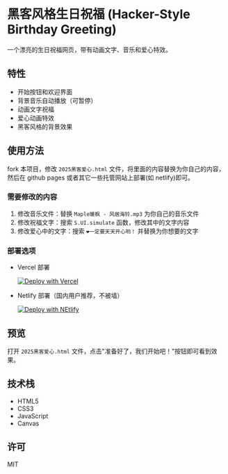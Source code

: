 # 黑客风格生日祝福 (Hacker-Style Birthday Greeting)

一个漂亮的生日祝福网页，带有动画文字、音乐和爱心特效。

## 特性

- 开始按钮和欢迎界面
- 背景音乐自动播放（可暂停）
- 动画文字祝福
- 爱心动画特效
- 黑客风格的背景效果

## 使用方法

fork 本项目，修改 `2025黑客爱心.html` 文件，将里面的内容替换为你自己的内容，然后在 github pages 或者其它一些托管网站上部署(如 netlify)即可。

### 需要修改的内容

1. 修改音乐文件：替换 `Maple暖枫 - 风居海铃.mp3` 为你自己的音乐文件
2. 修改祝福文字：搜索 `S.UI.simulate` 函数，修改其中的文字内容
3. 修改爱心中的文字：搜索 `❤一定要天天开心哟！` 并替换为你想要的文字

### 部署选项

- Vercel 部署

   [![Deploy with Vercel](https://vercel.com/button)](https://github.com/turnwind/happy_birthday)

- Netlify 部署（国内用户推荐，不被墙）

   [![Deploy with NEtlify](https://www.netlify.com/img/deploy/button.svg)](https://app.netlify.com/start/deploy?repository=https://github.com/turnwind/happy_birthday)

## 预览

打开 `2025黑客爱心.html` 文件，点击"准备好了，我们开始吧！"按钮即可看到效果。

## 技术栈

- HTML5
- CSS3
- JavaScript
- Canvas

## 许可

MIT
